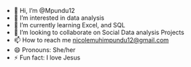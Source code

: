 - 👋 Hi, I’m @Mpundu12
- 👀 I’m interested in data analysis
- 🌱 I’m currently learning Excel, and SQL
- 💞️ I’m looking to collaborate on Social Data analysis Projects
- 📫 How to reach me nicolemuhimpundu12@gmail.com
- 😄 Pronouns: She/her
- ⚡ Fun fact: I love Jesus

<!---
Mpundu12/Mpundu12 is a ✨ special ✨ repository because its `README.md` (this file) appears on your GitHub profile.
You can click the Preview link to take a look at your changes.
--->
